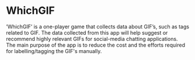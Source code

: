 # WhichGIF
’WhichGIF’ is a one-player game that collects data about GIF’s, such as tags related to GIF. 
The data collected from this app will help suggest or recommend highly relevant GIFs for social-media chatting applications.  
The main purpose of the app is to reduce the cost and the efforts required for labelling/tagging the GIF's manually.
